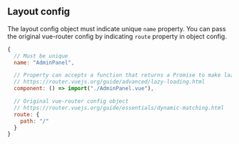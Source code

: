 ## Layout config
The layout config object must indicate unique `name` property.
You can pass the original vue-router config by indicating `route` property in object config.

```js
{
  // Must be unique
  name: "AdminPanel",

  // Property can accepts a function that returns a Promise to make lazy loading works
  // https://router.vuejs.org/guide/advanced/lazy-loading.html
  component: () => import("./AdminPanel.vue"),

  // Original vue-router config object
  // https://router.vuejs.org/guide/essentials/dynamic-matching.html
  route: {
    path: "/"
  }
}
```
